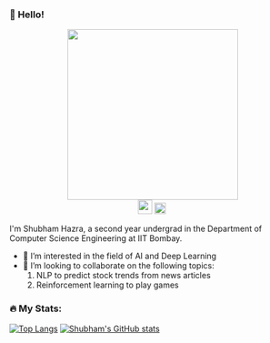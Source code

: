 ### 👋 Hello!
<!-- [![Gmail](https://cdn4.iconfinder.com/data/icons/free-colorful-icons/360/gmail.png)]() -->
<div id="header" align="center">
  <img src="https://camo.githubusercontent.com/5ddf73ad3a205111cf8c686f687fc216c2946a75005718c8da5b837ad9de78c9/68747470733a2f2f7468756d62732e6766796361742e636f6d2f4576696c4e657874446576696c666973682d736d616c6c2e676966" width="300"/>
</div>
<div id="badges" align="center">
<a href="mailto:shubhamhazra1234@gmail.com?subject=Hi From Github!"><img src="https://cdn4.iconfinder.com/data/icons/free-colorful-icons/360/gmail.png"  width="25" height="25"/></a> <a href="https://www.linkedin.com/in/shubham-hazra-860878241/"><img src="https://cdn-icons-png.flaticon.com/512/174/174857.png"  width="20" height="20"/></a>
<img src="https://komarev.com/ghpvc/?username=0-JackFrost-0&style=flat-square&color=blue" alt=""/>
</div>

<!-- [![Star on GitHub](https://img.shields.io/github/stars/jonsn0w/hyde.svg?style=social)](https://github.com/jonsn0w/hyde/stargazers)
[![Tweet](https://img.shields.io/twitter/url/https/github.com/jonsn0w/hyde.svg?style=social)](https://twitter.com/intent/tweet?text=Check%20out%20Hyde!%20%E2%9C%A8%20An%20accessible,%20open-source%20markdown%20editor%20for%20any%20user%20E2%9C%A8%20https://github.com/jonsn0w/hyde%20%F0%9F%A4%97) -->
I'm Shubham Hazra, a second year undergrad in the  Department of Computer Science Engineering at IIT Bombay.
- 👀 I’m interested in the field of AI and Deep Learning
- 💞️ I’m looking to collaborate on the following topics:
   1. NLP to predict stock trends from news articles
   2. Reinforcement learning to play games

### :fire: My Stats:
<!-- https://github-readme-streak-stats.herokuapp.com/?user=Shubham-Hazra -->
<!-- [![GitHub Streak](http://github-readme-streak-stats.herokuapp.com?user=Shubham-Hazra&theme=dark&background=000000)](https://git.io/streak-stats) -->
[![Top Langs](https://github-readme-stats.vercel.app/api/top-langs/?username=Shubham-Hazra&layout=compact&theme=github_dark)]()
[![Shubham's GitHub stats](https://github-readme-stats.vercel.app/api?username=Shubham-Hazra&theme=github_dark)]()


<!--
**Shubham-Hazra/Shubham-Hazra** is a ✨ _special_ ✨ repository because its `README.md` (this file) appears on your GitHub profile.

Here are some ideas to get you started:

- 🔭 I’m currently working on ...
- 🌱 I’m currently learning ...
- 👯 I’m looking to collaborate on ...
- 🤔 I’m looking for help with ...
- 💬 Ask me about ...
- 📫 How to reach me: ...
- 😄 Pronouns: ...
- ⚡ Fun fact: ...
-->
